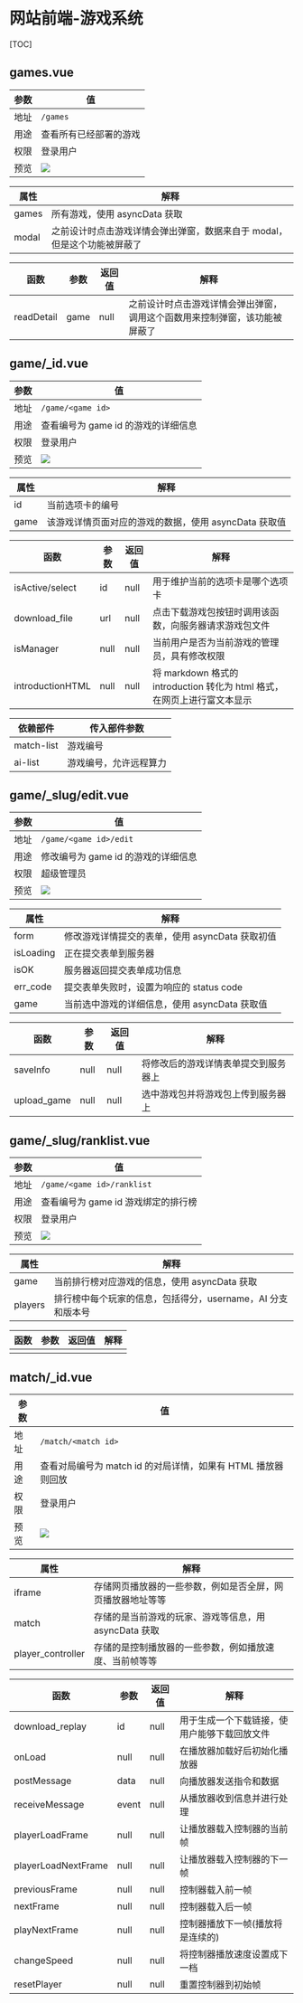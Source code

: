 # 网站前端-游戏系统

[TOC]

## games.vue

| 参数 | 值                     |
| ---- | ---------------------- |
| 地址 | `/games`               |
| 用途 | 查看所有已经部署的游戏 |
| 权限 | 登录用户               |
| 预览 | ![](imgs\games.PNG)    |

| 属性  | 解释                                                                     |
| ----- | ------------------------------------------------------------------------ |
| games | 所有游戏，使用 asyncData 获取                                            |
| modal | 之前设计时点击游戏详情会弹出弹窗，数据来自于 modal，但是这个功能被屏蔽了 |

| 函数       | 参数 | 返回值 | 解释                                                                       |
| ---------- | ---- | ------ | -------------------------------------------------------------------------- |
| readDetail | game | null   | 之前设计时点击游戏详情会弹出弹窗，调用这个函数用来控制弹窗，该功能被屏蔽了 |

## game/\_id.vue

| 参数 | 值                                  |
| ---- | ----------------------------------- |
| 地址 | `/game/<game id>`                   |
| 用途 | 查看编号为 game id 的游戏的详细信息 |
| 权限 | 登录用户                            |
| 预览 | ![](imgs\game_id.PNG)               |

| 属性 | 解释                                                  |
| ---- | ----------------------------------------------------- |
| id   | 当前选项卡的编号                                      |
| game | 该游戏详情页面对应的游戏的数据，使用 asyncData 获取值 |

| 函数             | 参数 | 返回值 | 解释                                                                     |
| ---------------- | ---- | ------ | ------------------------------------------------------------------------ |
| isActive/select  | id   | null   | 用于维护当前的选项卡是哪个选项卡                                         |
| download_file    | url  | null   | 点击下载游戏包按钮时调用该函数，向服务器请求游戏包文件                   |
| isManager        | null | null   | 当前用户是否为当前游戏的管理员，具有修改权限                             |
| introductionHTML | null | null   | 将 markdown 格式的 introduction 转化为 html 格式，在网页上进行富文本显示 |

| 依赖部件   | 传入部件参数           |
| ---------- | ---------------------- |
| match-list | 游戏编号               |
| ai-list    | 游戏编号，允许远程算力 |

## game/\_slug/edit.vue

| 参数 | 值                                  |
| ---- | ----------------------------------- |
| 地址 | `/game/<game id>/edit`              |
| 用途 | 修改编号为 game id 的游戏的详细信息 |
| 权限 | 超级管理员                          |
| 预览 | ![](imgs\game_id_edit.PNG)          |

| 属性      | 解释                                            |
| --------- | ----------------------------------------------- |
| form      | 修改游戏详情提交的表单，使用 asyncData 获取初值 |
| isLoading | 正在提交表单到服务器                            |
| isOK      | 服务器返回提交表单成功信息                      |
| err_code  | 提交表单失败时，设置为响应的 status code        |
| game      | 当前选中游戏的详细信息，使用 asyncData 获取值   |

| 函数        | 参数 | 返回值 | 解释                                 |
| ----------- | ---- | ------ | ------------------------------------ |
| saveInfo    | null | null   | 将修改后的游戏详情表单提交到服务器上 |
| upload_game | null | null   | 选中游戏包并将游戏包上传到服务器上   |

## game/\_slug/ranklist.vue

| 参数 | 值                                  |
| ---- | ----------------------------------- |
| 地址 | `/game/<game id>/ranklist`          |
| 用途 | 查看编号为 game id 游戏绑定的排行榜 |
| 权限 | 登录用户                            |
| 预览 | ![](imgs\game_id_ranklist.PNG)      |

| 属性    | 解释                                                        |
| ------- | ----------------------------------------------------------- |
| game    | 当前排行榜对应游戏的信息，使用 asyncData 获取               |
| players | 排行榜中每个玩家的信息，包括得分，username，AI 分支和版本号 |

| 函数 | 参数 | 返回值 | 解释 |
| ---- | ---- | ------ | ---- |
|      |      |        |      |

## match/\_id.vue

| 参数 | 值                                                           |
| ---- | ------------------------------------------------------------ |
| 地址 | `/match/<match id>`                                          |
| 用途 | 查看对局编号为 match id 的对局详情，如果有 HTML 播放器则回放 |
| 权限 | 登录用户                                                     |
| 预览 | ![](imgs\match_id.PNG)                                       |

| 属性              | 解释                                                       |
| ----------------- | ---------------------------------------------------------- |
| iframe            | 存储网页播放器的一些参数，例如是否全屏，网页播放器地址等等 |
| match             | 存储的是当前游戏的玩家、游戏等信息，用 asyncData 获取      |
| player_controller | 存储的是控制播放器的一些参数，例如播放速度、当前帧等等     |

| 函数                | 参数  | 返回值 | 解释                                         |
| ------------------- | ----- | ------ | -------------------------------------------- |
| download_replay     | id    | null   | 用于生成一个下载链接，使用户能够下载回放文件 |
| onLoad              | null  | null   | 在播放器加载好后初始化播放器                 |
| postMessage         | data  | null   | 向播放器发送指令和数据                       |
| receiveMessage      | event | null   | 从播放器收到信息并进行处理                   |
| playerLoadFrame     | null  | null   | 让播放器载入控制器的当前帧                   |
| playerLoadNextFrame | null  | null   | 让播放器载入控制器的下一帧                   |
| previousFrame       | null  | null   | 控制器载入前一帧                             |
| nextFrame           | null  | null   | 控制器载入后一帧                             |
| playNextFrame       | null  | null   | 控制器播放下一帧(播放将是连续的)             |
| changeSpeed         | null  | null   | 将控制器播放速度设置成下一档                 |
| resetPlayer         | null  | null   | 重置控制器到初始帧                           |
